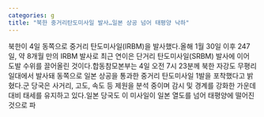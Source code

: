 ```yaml
---
categories: g
title: "북한 중거리탄도미사일 발사…일본 상공 넘어 태평양 낙하"
---
```

북한이 4일 동쪽으로 중거리 탄도미사일(IRBM)을 발사했다.올해 1월 30일 이후 247일, 약 8개월 만의 IRBM 발사로 최근 연이은 단거리 탄도미사일(SRBM) 발사에 이어 도발 수위를 끌어올린 것이다.합동참모본부는 4일 오전 7시 23분께 북한 자강도 무평리 일대에서 발사돼 동쪽으로 일본 상공을 통과한 중거리 탄도미사일 1발을 포착했다고 밝혔다.군 당국은 사거리, 고도, 속도 등 제원을 분석 중이며 감시 및 경계를 강화한 가운데 대비 태세를 유지하고 있다.일본 당국도 이 미사일이 일본 열도를 넘어 태평양에 떨어진 것으로 파